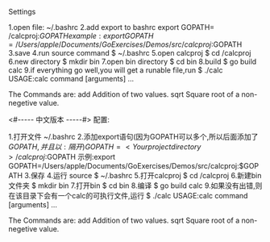 Settings

1.open file: ~/.bashrc
2.add export to bashrc
export GOPATH= <Your project directory> /calcproj:$GOPATH
example: export GOPATH=/Users/apple/Documents/GoExercises/Demos/src/calcproj:$GOPATH
3.save
4.run source command 		$ ~/.bashrc
5.open calcproj  	  		$ cd <Your project directory>/calcproj
6.new directory  		    $ mkdir bin
7.open bin directory	    $ cd bin
8.build         			$ go build calc
9.if everything go well,you will get a runable file,run 	$ ./calc
USAGE:calc command [arguments] ...

The Commands are:
	add	Addition of two values.
	sqrt	Square root of a non-negetive value.


<#-----  中文版本 -----#>
配置:

1.打开文件  ~/.bashrc
2.添加export语句(因为GOPATH可以多个,所以后面添加了$GOPATH,并且以:隔开)
GOPATH= <Your project directory> /calcproj:$GOPATH
示例:export GOPATH=/Users/apple/Documents/GoExercises/Demos/src/calcproj:$GOPATH
3.保存
4.运行 source   $ ~/.bashrc
5.打开calcproj  $ cd <Your project directory>/calcproj
6.新建bin文件夹  $ mkdir bin
7.打开bin	   $ cd bin
8.编译          $ go build calc
9.如果没有出错,则在该目录下会有一个calc的可执行文件,运行 $ ./calc
USAGE:calc command [arguments] ...

The Commands are:
	add	Addition of two values.
	sqrt	Square root of a non-negetive value.





